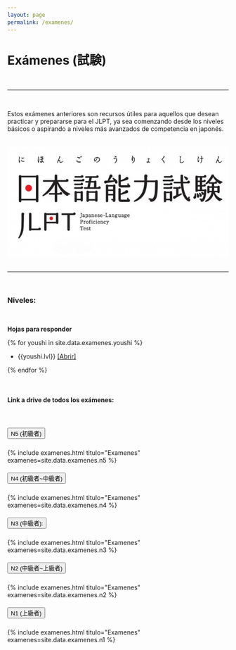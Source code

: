 ```yaml
---
layout: page
permalink: /examenes/
---
```


# Exámenes (試験)

<br>

---

<br>

 Estos exámenes anteriores son recursos útiles para aquellos que desean practicar y prepararse para el JLPT, ya sea comenzando desde los niveles básicos o aspirando a niveles más avanzados de competencia en japonés.

<br>

<div class="container">
  <div class="row justify-content-center">
    <div class="col-md-6">
      <img src="/img/jlpt.jpg" alt="Descripción de la imagen" class="img-fluid">
    </div>
  </div>
</div>


<br>

---

<br>

### Niveles: 

<br>

**Hojas para responder**

{% for youshi in site.data.examenes.youshi %}

- {{youshi.lvl}} <a href="{{youshi.link}}" class="fuente text-info" target="_blank"> [Abrir]</a> 

{% endfor %}

<br>

#### Link a drive de todos los exámenes:

<br>

<div id="accordion">
    <div class="card acordeon border">
    <div class="card-header" id="heading5">
      <h5 class="mb-0">
        <button class="btn btn-link fuente n5" data-toggle="collapse" data-target="#collapse5" aria-expanded="true" aria-controls="collapse5">
          N5 (初級者)
        </button>
      </h5>
    </div>
    <div id="collapse5" class="collapse show" aria-labelledby="heading5 data-parent=" data-parent="#accordion">
      <div class="card-body">
          {% include examenes.html titulo="Examenes" examenes=site.data.examenes.n5 %}
      </div>
    </div>
  </div>
    <div class="card acordeon border">
    <div class="card-header" id="heading4">
      <h5 class="mb-0">
        <button class="btn btn-link fuente n4" data-toggle="collapse" data-target="#collapse4" aria-expanded="false" aria-controls="collapse4">
          N4 (初級者~中級者)
        </button>
      </h5>
    </div>
    <div id="collapse4" class="collapse" aria-labelledby="heading4" data-parent="#accordion">
      <div class="card-body">
            {% include examenes.html titulo="Examenes" examenes=site.data.examenes.n4 %}
      </div>
    </div>
  </div>
  <div class="card acordeon border">
    <div class="card-header" id="heading3">
      <h5 class="mb-0">
        <button class="btn btn-link fuente n3" data-toggle="collapse" data-target="#collapse3" aria-expanded="false" aria-controls="collapse3">
          N3 (中級者):
        </button>
      </h5>
    </div>
    <div id="collapse3" class="collapse" aria-labelledby="heading3" data-parent="#accordion">
      <div class="card-body">
            {% include examenes.html titulo="Examenes" examenes=site.data.examenes.n3 %}
      </div>
    </div>
  </div>
  <div class="card acordeon border">
    <div class="card-header" id="heading2">
      <h5 class="mb-0">
        <button class="btn btn-link collapsed fuente n2" data-toggle="collapse" data-target="#collapse2" aria-expanded="false" aria-controls="collapse2">
          N2 (中級者~上級者)
        </button>
      </h5>
    </div>
    <div id="collapse2" class="collapse" aria-labelledby="heading2" data-parent="#accordion">
      <div class="card-body">
            {% include examenes.html titulo="Examenes" examenes=site.data.examenes.n2 %}
      </div>
    </div>
  </div>
  <div class="card acordeon border">
    <div class="card-header" id="headingThree">
      <h5 class="mb-0">
        <button class="btn btn-link collapsed fuente jyokyu" data-toggle="collapse" data-target="#collapse1" aria-expanded="false" aria-controls="collapse1">
          N1 (上級者)
        </button>
      </h5>
    </div>
    <div id="collapse1" class="collapse" aria-labelledby="heading1" data-parent="#accordion">
      <div class="card-body">
            {% include examenes.html titulo="Examenes" examenes=site.data.examenes.n1 %}
      </div>
    </div>
  </div>
</div>

